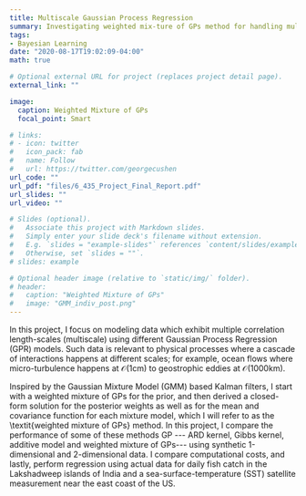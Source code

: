 ```yaml
---
title: Multiscale Gaussian Process Regression
summary: Investigating weighted mix-ture of GPs method for handling multiscale features.
tags:
- Bayesian Learning
date: "2020-08-17T19:02:09-04:00"
math: true

# Optional external URL for project (replaces project detail page).
external_link: ""

image:
  caption: Weighted Mixture of GPs
  focal_point: Smart

# links:
# - icon: twitter
#   icon_pack: fab
#   name: Follow
#   url: https://twitter.com/georgecushen
url_code: ""
url_pdf: "files/6_435_Project_Final_Report.pdf"
url_slides: ""
url_video: ""

# Slides (optional).
#   Associate this project with Markdown slides.
#   Simply enter your slide deck's filename without extension.
#   E.g. `slides = "example-slides"` references `content/slides/example-slides.md`.
#   Otherwise, set `slides = ""`.
# slides: example

# Optional header image (relative to `static/img/` folder).
# header:
#   caption: "Weighted Mixture of GPs"
#   image: "GMM_indiv_post.png"
---
```


In this project, I focus on modeling data which exhibit multiple correlation length-scales (multiscale) using different Gaussian Process Regression (GPR) models. Such data is relevant to physical processes where a cascade of interactions happens at different scales; for example, ocean flows where micro-turbulence happens at $\mathcal{O}$(1cm) to geostrophic eddies at $\mathcal{O}$(1000km).

Inspired by the Gaussian Mixture Model (GMM) based Kalman filters, I start with a weighted mixture of GPs for the prior, and then derived a closed-form solution for the posterior weights as well as for the mean and covariance function for each mixture model, which I will refer to as the \textit{weighted mixture of GPs} method. In this project, I compare the performance of some of these methods GP --- ARD kernel, Gibbs kernel, additive model and weighted mixture of GPs--- using synthetic 1-dimensional and 2-dimensional data. I compare  computational costs, and lastly, perform regression using actual data for daily fish catch in the Lakshadweep islands of India and a sea-surface-temperature (SST) satellite measurement near the east coast of the US.
